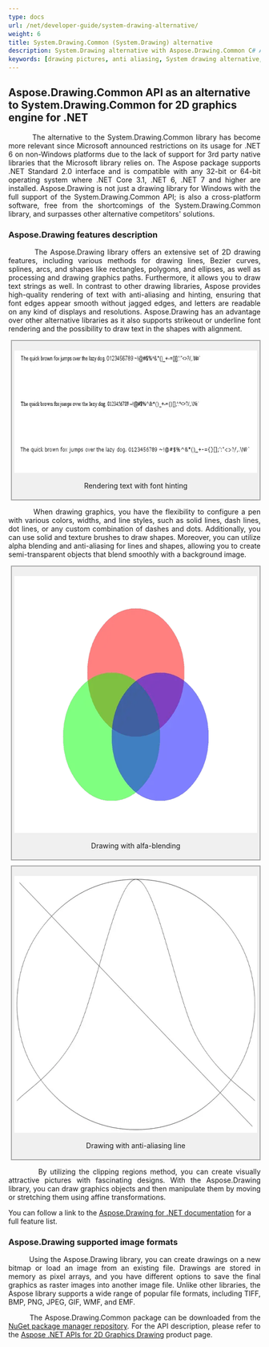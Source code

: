 ```yaml
---
type: docs
url: /net/developer-guide/system-drawing-alternative/
weight: 6
title: System.Drawing.Common (System.Drawing) alternative
description: System.Drawing alternative with Aspose.Drawing.Common C# API for drawing pictures. Cross platform drawing library for support 2D drawing including drawing lines, drawing shapes and bezier curves. Using affine transformation, anti-aliasing lines and shapes. Rendering text with different styles and fonts.
keywords: [drawing pictures, anti aliasing, System drawing alternative, dot net, affine transformation, bezier curves, nuget package, alpha blending, rendering text, Drawing library for Windows]
---
```


<style>
   .frame {
    border: 2px solid darkgray;
    padding: 5px;
    margin: 10px 0 5px 5px;
    background: #f0f0f0;
    align-items: center;
   }
   .frame figcaption {
    margin: 0 auto 5px;
    display: flex;
    flex-direction: row;
    justify-content: space-around;

   }
</style>

## Aspose.Drawing.Common API as an alternative to System.Drawing.Common for 2D graphics engine for .NET

<p align='justify'>
&nbsp;&nbsp;&nbsp;&nbsp;&nbsp;&nbsp;&nbsp;&nbsp;
The alternative to the System.Drawing.Common library has become more relevant since Microsoft announced restrictions on its usage for .NET 6 on non-Windows platforms due to the lack of support for 3rd party native libraries that the Microsoft library relies on. The Aspose package supports .NET Standard 2.0 interface and is compatible with any 32-bit or 64-bit operating system where .NET Core 3.1, .NET 6, .NET 7 and higher are installed. Aspose.Drawing is not just a drawing library for Windows with the full support of the System.Drawing.Common API; is also a cross-platform software, free from the shortcomings of the System.Drawing.Common library, and surpasses other alternative competitors' solutions.
</p>

### Aspose.Drawing features description

<p align='justify'>
&nbsp;&nbsp;&nbsp;&nbsp;&nbsp;&nbsp;&nbsp;&nbsp;
The Aspose.Drawing library offers an extensive set of 2D drawing features, including various methods for drawing lines, Bezier curves, splines, arcs, and shapes like rectangles, polygons, and ellipses, as well as processing and drawing graphics paths. Furthermore, it allows you to draw text strings as well. In contrast to other drawing libraries, Aspose provides high-quality rendering of text with anti-aliasing and hinting, ensuring that font edges appear smooth without jagged edges, and letters are readable on any kind of displays and resolutions. Aspose.Drawing has an advantage over other alternative libraries as it also supports strikeout or underline font rendering and the possibility to draw text in the shapes with alignment.
</p>

<figure class="frame"><p>
<img src="Hinting_out.webp" alt="Text strings with font hinting" width="640" height="244"/>
<figcaption>Rendering text with font hinting</figcaption>
</p></figure>

<p align='justify'>
&nbsp;&nbsp;&nbsp;&nbsp;&nbsp;&nbsp;&nbsp;&nbsp;
When drawing graphics, you have the flexibility to configure a pen with various colors, widths, and line styles, such as solid lines, dash lines, dot lines, or any custom combination of dashes and dots. Additionally, you can use solid and texture brushes to draw shapes. Moreover, you can utilize alpha blending and anti-aliasing for lines and shapes, allowing you to create semi-transparent objects that blend smoothly with a background image.
</p>

<figure class="frame"><p>
<img src="AlphaBlending_out.webp" alt="" width="640" height="512"/>
<figcaption>Drawing with alfa-blending</figcaption>
</p></figure>

<figure class="frame"><p>
<img src="Antialiasing_out.webp" alt="" width="640" height="512"/>
<figcaption>Drawing with anti-aliasing line</figcaption>
</p></figure>

<p align='justify'>
&nbsp;&nbsp;&nbsp;&nbsp;&nbsp;&nbsp;&nbsp;&nbsp;
By utilizing the clipping regions method, you can create visually attractive pictures with fascinating designs. With the Aspose.Drawing library, you can draw graphics objects and then manipulate them by moving or stretching them using affine transformations.
</p>

You can follow a link to the <a href="https://docs.aspose.com/drawing/net/feature-list/">Aspose.Drawing for .NET documentation</a> for a full feature list.

### Aspose.Drawing supported image formats

<p align='justify'>
&nbsp;&nbsp;&nbsp;&nbsp;&nbsp;&nbsp;&nbsp;&nbsp;
Using the Aspose.Drawing library, you can create drawings on a new bitmap or load an image from an existing file. Drawings are stored in memory as pixel arrays, and you have different options to save the final graphics as raster images into another image file. Unlike other libraries, the Aspose library supports a wide range of popular file formats, including TIFF, BMP, PNG, JPEG, GIF, WMF, and EMF.
</p>

<p align='justify'>
&nbsp;&nbsp;&nbsp;&nbsp;&nbsp;&nbsp;&nbsp;&nbsp;
The Aspose.Drawing.Common package can be downloaded from the <a href="https://www.nuget.org/packages/Aspose.Drawing.Common">NuGet package manager repository</a>. For the API description, please refer to the <a href="https://products.aspose.com/drawing/net/">Aspose .NET APIs for 2D Graphics Drawing</a> product page.
</p>
